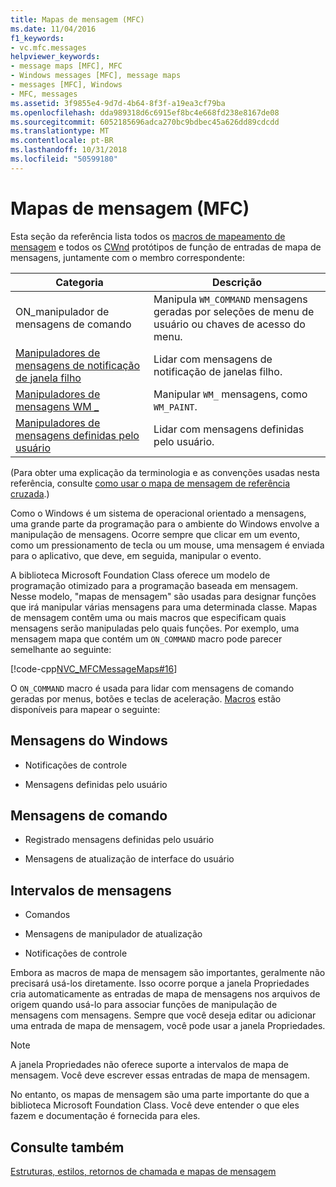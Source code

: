 ```yaml
---
title: Mapas de mensagem (MFC)
ms.date: 11/04/2016
f1_keywords:
- vc.mfc.messages
helpviewer_keywords:
- message maps [MFC], MFC
- Windows messages [MFC], message maps
- messages [MFC], Windows
- MFC, messages
ms.assetid: 3f9855e4-9d7d-4b64-8f3f-a19ea3cf79ba
ms.openlocfilehash: dda989318d6c6915ef8bc4e668fd238e8167de08
ms.sourcegitcommit: 6052185696adca270bc9bdbec45a626dd89cdcdd
ms.translationtype: MT
ms.contentlocale: pt-BR
ms.lasthandoff: 10/31/2018
ms.locfileid: "50599180"
---
```

# <a name="message-maps-mfc"></a>Mapas de mensagem (MFC)

Esta seção da referência lista todos os [macros de mapeamento de mensagem](../../mfc/reference/message-map-macros-mfc.md) e todos os [CWnd](../../mfc/reference/cwnd-class.md) protótipos de função de entradas de mapa de mensagens, juntamente com o membro correspondente:

|Categoria|Descrição|
|--------------|-----------------|
|ON\_manipulador de mensagens de comando|Manipula `WM_COMMAND` mensagens geradas por seleções de menu de usuário ou chaves de acesso do menu.|
|[Manipuladores de mensagens de notificação de janela filho](../../mfc/reference/child-window-notification-message-handlers.md)|Lidar com mensagens de notificação de janelas filho.|
|[Manipuladores de mensagens WM _](../../mfc/reference/handlers-for-wm-messages.md)|Manipular `WM_` mensagens, como `WM_PAINT`.|
|[Manipuladores de mensagens definidas pelo usuário](../../mfc/reference/user-defined-handlers.md)|Lidar com mensagens definidas pelo usuário.|

(Para obter uma explicação da terminologia e as convenções usadas nesta referência, consulte [como usar o mapa de mensagem de referência cruzada](../../mfc/reference/how-to-use-the-message-map-cross-reference.md).)

Como o Windows é um sistema de operacional orientado a mensagens, uma grande parte da programação para o ambiente do Windows envolve a manipulação de mensagens. Ocorre sempre que clicar em um evento, como um pressionamento de tecla ou um mouse, uma mensagem é enviada para o aplicativo, que deve, em seguida, manipular o evento.

A biblioteca Microsoft Foundation Class oferece um modelo de programação otimizado para a programação baseada em mensagem. Nesse modelo, "mapas de mensagem" são usadas para designar funções que irá manipular várias mensagens para uma determinada classe. Mapas de mensagem contêm uma ou mais macros que especificam quais mensagens serão manipuladas pelo quais funções. Por exemplo, uma mensagem mapa que contém um `ON_COMMAND` macro pode parecer semelhante ao seguinte:

[!code-cpp[NVC_MFCMessageMaps#16](../../mfc/reference/codesnippet/cpp/message-maps-mfc_1.cpp)]

O `ON_COMMAND` macro é usada para lidar com mensagens de comando geradas por menus, botões e teclas de aceleração. [Macros](../../mfc/reference/message-map-macros-mfc.md) estão disponíveis para mapear o seguinte:

## <a name="windows-messages"></a>Mensagens do Windows

- Notificações de controle

- Mensagens definidas pelo usuário

## <a name="command-messages"></a>Mensagens de comando

- Registrado mensagens definidas pelo usuário

- Mensagens de atualização de interface do usuário

## <a name="ranges-of-messages"></a>Intervalos de mensagens

- Comandos

- Mensagens de manipulador de atualização

- Notificações de controle

Embora as macros de mapa de mensagem são importantes, geralmente não precisará usá-los diretamente. Isso ocorre porque a janela Propriedades cria automaticamente as entradas de mapa de mensagens nos arquivos de origem quando usá-lo para associar funções de manipulação de mensagens com mensagens. Sempre que você deseja editar ou adicionar uma entrada de mapa de mensagem, você pode usar a janela Propriedades.

> [!NOTE]
>  A janela Propriedades não oferece suporte a intervalos de mapa de mensagem. Você deve escrever essas entradas de mapa de mensagem.

No entanto, os mapas de mensagem são uma parte importante do que a biblioteca Microsoft Foundation Class. Você deve entender o que eles fazem e documentação é fornecida para eles.

## <a name="see-also"></a>Consulte também

[Estruturas, estilos, retornos de chamada e mapas de mensagem](../../mfc/reference/structures-styles-callbacks-and-message-maps.md)

